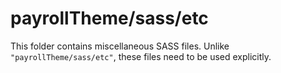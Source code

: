 # payrollTheme/sass/etc

This folder contains miscellaneous SASS files. Unlike `"payrollTheme/sass/etc"`, these files
need to be used explicitly.
